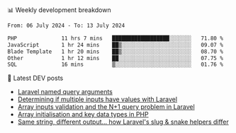 📊 Weekly development breakdown
<!--START_SECTION:waka-->

```txt
From: 06 July 2024 - To: 13 July 2024

PHP              11 hrs 7 mins   ██████████████████░░░░░░░   71.80 %
JavaScript       1 hr 24 mins    ██▒░░░░░░░░░░░░░░░░░░░░░░   09.07 %
Blade Template   1 hr 20 mins    ██▒░░░░░░░░░░░░░░░░░░░░░░   08.70 %
Other            1 hr 12 mins    ██░░░░░░░░░░░░░░░░░░░░░░░   07.75 %
SQL              16 mins         ▒░░░░░░░░░░░░░░░░░░░░░░░░   01.76 %
```

<!--END_SECTION:waka-->

📕 Latest DEV posts
<!-- BLOG-POST-LIST:START -->
- [Laravel named query arguments](https://dev.to/michaelvickersuk/laravel-named-query-arguments-28kd)
- [Determining if multiple inputs have values with Laravel](https://dev.to/michaelvickersuk/determining-if-multiple-inputs-have-values-with-laravel-km6)
- [Array inputs validation and the N+1 query problem in Laravel](https://dev.to/michaelvickersuk/array-inputs-validation-and-the-n1-query-problem-in-laravel-2agb)
- [Array initialisation and key data types in PHP](https://dev.to/michaelvickersuk/array-initialisation-and-key-data-types-in-php-1e5b)
- [Same string, different output... how Laravel&#39;s slug &amp; snake helpers differ](https://dev.to/michaelvickersuk/same-string-different-output-how-laravels-slug-snake-helpers-differ-1ccj)
<!-- BLOG-POST-LIST:END -->
